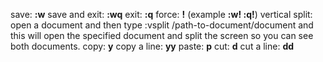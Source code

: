 save: **:w**
save and exit: **:wq**
exit: **:q**
force: **!** (example **:w! :q!**)
vertical split: open a document and then type :vsplit /path-to-document/document and this will open the specified document and split the screen so you can see both documents.
copy: **y**
copy a line: **yy**
paste: **p**
cut: **d**
cut a line: **dd**

